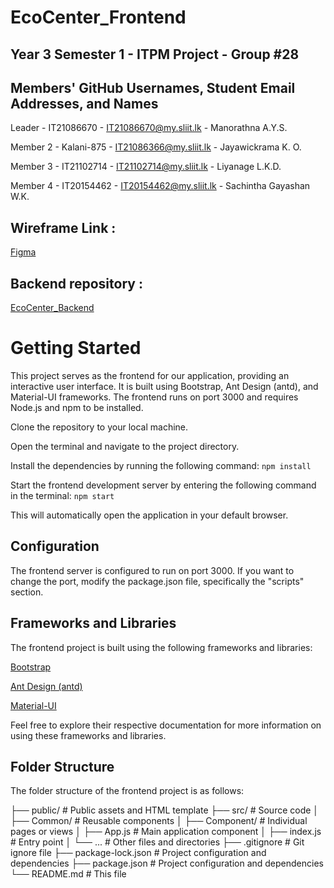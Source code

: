 # EcoCenter_Frontend

## Year 3 Semester 1 - ITPM Project - Group #28

## Members' GitHub Usernames, Student Email Addresses, and Names

Leader   -  IT21086670 - IT21086670@my.sliit.lk - Manorathna A.Y.S.

Member 2 -  Kalani-875 - IT21086366@my.sliit.lk - Jayawickrama K. O.

Member 3 -  IT21102714 - IT21102714@my.sliit.lk - Liyanage L.K.D.

Member 4 -  IT20154462 - IT20154462@my.sliit.lk - Sachintha Gayashan W.K.

## Wireframe Link :

[Figma](https://www.figma.com/file/uoF66KMZPC6mH9o7CVj9f6/Untitled?type=design&node-id=0-1&t=BgmW8LRgZmLRsz1h-0)

## Backend repository :

[EcoCenter_Backend](https://github.com/it21102714/EcoCenter_Backend.git) 

# Getting Started

This project serves as the frontend for our application, providing an interactive user interface. It is built using Bootstrap, Ant Design (antd), and Material-UI frameworks. The frontend runs on port 3000 and requires Node.js and npm to be installed.

Clone the repository to your local machine.

Open the terminal and navigate to the project directory.

Install the dependencies by running the following command: `npm install`

Start the frontend development server by entering the following command in the terminal: `npm start`

This will automatically open the application in your default browser.

## Configuration

The frontend server is configured to run on port 3000. If you want to change the port, modify the package.json file, specifically the "scripts" section.

## Frameworks and Libraries

The frontend project is built using the following frameworks and libraries:

[Bootstrap](https://getbootstrap.com/)

[Ant Design (antd)](https://ant.design/)

[Material-UI](https://mui.com/)

Feel free to explore their respective documentation for more information on using these frameworks and libraries.

## Folder Structure

The folder structure of the frontend project is as follows:

├── public/                  # Public assets and HTML template
├── src/                     # Source code
│   ├── Common/              # Reusable components
│   ├── Component/           # Individual pages or views
│   ├── App.js               # Main application component
│   ├── index.js             # Entry point
│   └── ...                  # Other files and directories
├── .gitignore               # Git ignore file
├── package-lock.json             # Project configuration and dependencies
├── package.json             # Project configuration and dependencies
└── README.md                # This file
